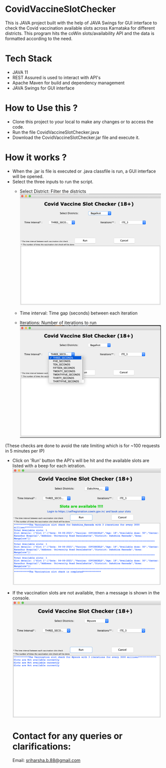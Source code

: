 # CovidVaccineSlotChecker

This is JAVA project built with the help of JAVA Swings for GUI interface to check the Covid vaccination available slots across Karnataka for different districts. This program hits the coWin slots/availability API and the data is formatted according to the need. 

# Tech Stack
 - JAVA 11
 - REST Assured is used to interact with API's
 - Apache Maven for build and dependency management
 - JAVA Swings for GUI interface

# How to Use this ?

 - Clone this project to your local to make any changes or to access the code.
 - Run the file CovidVaccineSlotChecker.java
 - Download the CovidVaccineSlotChecker.jar file and execute it.
 
 # How it works ?
  - When the .jar is file is executed or .java classfile is run, a GUI interface will be opened.
  - Select the three inputs to run the script.
     - Select District: Filter the districts
     ![CovidVaccineSlotChecker](https://github.com/sriharshab88/CovidVaccineSlotChecker/blob/master/src/test/resources/GUI_1.png)
    
    - Time interval: Time gap (seconds) between each iteration
     
     - Iterations: Number of iterations to run
     ![CovidVaccineSlotChecker](https://github.com/sriharshab88/CovidVaccineSlotChecker/blob/master/src/test/resources/GUI_2.png)

(These checks are done to avoid the rate limiting which is for ~100 requests in 5 minutes per IP)
  
  - Click on 'Run' button the API's will be hit and the available slots are listed with a beep for each ietration.
  ![CovidVaccineSlotChecker](https://github.com/sriharshab88/CovidVaccineSlotChecker/blob/master/src/test/resources/GUI_3.png)
 
 - If the vaccination slots are not available, then a message is shown in the console.
  ![CovidVaccineSlotChecker](https://github.com/sriharshab88/CovidVaccineSlotChecker/blob/master/src/test/resources/GUI_4.png)
  
   # Contact for any queries or clarifications:
   Email: sriharsha.b.88@gmail.com
